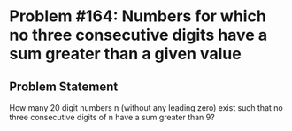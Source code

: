 # Problem #164: Numbers for which no three consecutive digits have a sum greater than a given value 

## Problem Statement 

How many 20 digit numbers n (without any leading zero) exist such that no three consecutive digits of n have a sum greater than 9?
